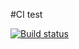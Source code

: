 #CI test

[![Build status](https://ci.appveyor.com/api/projects/status/rlvtx6v9636qadi3?svg=true)](https://ci.appveyor.com/project/89YAMAL/ahj-1-9)

